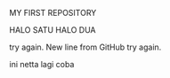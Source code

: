 MY FIRST REPOSITORY

HALO SATU
HALO DUA

try again.
New line from GitHub
try again.

ini netta lagi coba
